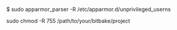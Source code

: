 $ sudo apparmor_parser -R /etc/apparmor.d/unprivileged_userns 

sudo chmod -R 755 /path/to/your/bitbake/project